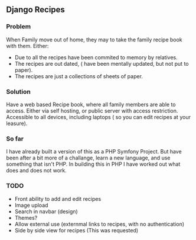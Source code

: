 ## Django Recipes

### Problem

When Family move out of home, they may to take the family recipe book with them.
Either:
 * Due to all the recipes have been commited to memory by relatives.
 * The recipes are out dated, ( have been mentally updated, but not put to paper).
 * The recipes are just a collections of sheets of paper.
 

### Solution

Have a web based Recipe book, where all family members are able to access.
Either via self hosting, or public server with access restriction.
Accessible to all devices, including laptops ( so you can edit recipes at your leasure).


### So far

I have already built a version of this as a PHP Symfony Project.
But have been after a bit more of a challange, learn a new language,
and use something that isn't PHP.
In building this in PHP I have worked out what does and does not work.

### TODO

 * Front ability to add and edit recipes
 * Image upload
 * Search in navbar (design)
 * Themes?
 * Allow external use (externmal links to recipes, with no authentication)
 * Side by side view for recipes (This was requested)

